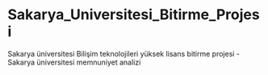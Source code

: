 # Sakarya_Universitesi_Bitirme_Projesi
 Sakarya üniversitesi Bilişim teknolojileri yüksek lisans bitirme projesi - Sakarya üniversitesi memnuniyet analizi 

